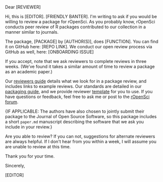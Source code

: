 Dear [REVIEWER]

Hi, this is [EDITOR]. [FRIENDLY BANTER]. I'm writing to ask if you would be willing to review a package for rOpenSci. As you probably know, rOpenSci conducts peer review of R packages contributed to our collection in a manner similar to journals.

The package, [PACKAGE] by [AUTHOR(S)], does [FUNCTION]. You can find it on GitHub here: [REPO LINK]. We conduct our open review process via GitHub as well, here: [ONBOARDING ISSUE]

If you accept, note that we ask reviewers to complete reviews in three weeks. (We’ve found it takes a similar amount of time to review a package as an academic paper.)

Our [reviewers guide] details what we look for in a package review, and includes links to example reviews. Our standards are detailed in our [packaging guide], and we provide reviewer [template] for you to use. If you have questions or feedback, feel free to ask me or post to the [rOpenSci forum].

{IF APPLICABLE: The authors have also chosen to jointly submit their package to the Journal of Open Source Software, so this package includes a short `paper.md` manuscript describing the software that we ask you include in your review.}

Are you able to review? If you can not, suggestions for alternate reviewers are always helpful. If I don't hear from you within a week, I will assume you are unable to
review at this time.

Thank you for your time.

Sincerely,

[EDITOR]

[reviewers guide]: https://ropensci.github.io/dev_guide/onboarding-guide-for-reviewers.html
[packaging guide]: https://ropensci.github.io/dev_guide/https://ropensci.github.io/dev_guide/building.html
[template]: https://ropensci.github.io/dev_guide/reviewtemplate.html
[rOpenSci forum]: https://discuss.ropensci.org/
